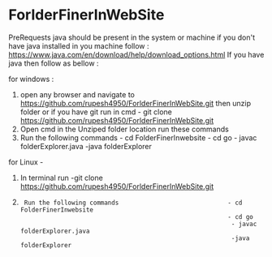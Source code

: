# ForlderFinerInWebSite
PreRequests java should be present in the system or machine 
  if you don't have java installed in you machine follow : https://www.java.com/en/download/help/download_options.html
If you have java then follow as bellow :

for windows :
  1) open any browser and navigate to https://github.com/rupesh4950/ForlderFinerInWebSite.git  then unzip folder
  or if you have git run in cmd - git clone https://github.com/rupesh4950/ForlderFinerInWebSite.git
  2) Open cmd in the Unziped folder location run these commands
  3)    Run the following commands                              - cd FolderFinerInwebsite
                                                                - cd go
                                                                 - javac folderExplorer.java
                                                                 -java folderExplorer


for Linux -
1) In terminal run -git clone https://github.com/rupesh4950/ForlderFinerInWebSite.git
2)      Run the following commands                              - cd FolderFinerInwebsite
                                                                - cd go
                                                                 - javac folderExplorer.java
                                                                 -java folderExplorer
